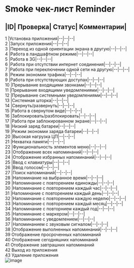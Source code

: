 # Smoke чек-лист Reminder			
## |ID|	Проверка|	Статус|	Комментарии|
1	|Установка приложения|--|--|--|		
2	|Запуск приложения|--|--|--|		
3	|Переход из одной ориентации экрана в другую|--|--|--|		
4	|Работа в ландшафтном режиме|--|--|--|		
5	|Работа в 3G|--|--|--|		
6	|Работа при отсутствии интернет соединения|--|--|--|		
7	|Работа при переключении одной сети на другую|--|--|--|		
8	|Режим экономии трафика|--|--|--|		
9	|Работа при отсутствующих доступах|--|--|--|		 		
10	|Прерывание входящими звонками|--|--|--|				
11	|Прерывание входящими уведомлениями|--|--|--|				
12	|Прерывание системными уведомлениями|--|--|--|				
13	|Системная шторка|--|--|--|				
14	|Свернуть/развернуть|--|--|--|				
15	|Работа в свернутом виде|--|--|--|				
16	|Заблокировать/разблокировать|--|--|--|				
17	|Работа при заблокированном экране|--|--|--|				
18	|Низкий заряд батареи|--|--|--|		 		
19	|Режим экономии заряда батареи|--|--|--|		 		
20	|Высокая нагрузка ЦП|--|--|--|				
21	|Нехватка памяти|--|--|--|				
22	|Функциональность элементов меню|--|--|--|				
23	|Отображение всех напоминаний|--|--|--|				
24	|Отображение избранных напоминаний|--|--|--|				
25	|Ввод с клавиатуры|--|--|--|				
26	|Ввод голосом|--|--|--|		 		
27	|Поиск напоминаний|--|--|--|				
28	|Напоминание на выбранное время|--|--|--|				
29	|Напоминание с повторением единожды|--|--|--|				
30	|Напоминание с повторением каждый час|--|--|--|				
31	|Напоминание с повторением каждый день|--|--|--|				
32	|Напоминание с повторением каждую неделю|--|--|--|				
33	|Напоминание с повторением каждый месяц|--|--|--|				
34	|Напоминание с повторнием каждый год|--|--|--|				
35	|Напоминание с маркером|--|--|--|				
36	|Напоминание с уведомлением|--|--|--|				
37	|Напоминанием с звуковым сигналом|--|--|--|				
38	|Отображение выполненных напоминаний|--|--|--|				
39	Отображение просроченных напоминаний		
40	Отображение сегодняшних напоминаний		
41	Отображение завтрашних напоминаний		
42	Выход из приложения		
43	Удаление приложения		
![image](https://github.com/MelikovGraf/Mobile-testing/assets/98654937/f5a266a9-b16a-4429-b177-e95911ae6ccf)
